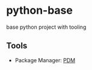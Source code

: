 # python-base
base python project with tooling

## Tools

- Package Manager: [PDM](https://pdm.fming.dev/)
